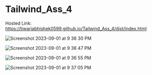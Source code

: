 # Tailwind_Ass_4

Hosted Link: https://tiwariabhishek0599.github.io/Tailwind_Ass_4/dist/index.html

![Screenshot 2023-09-01 at 9 36 30 PM](https://github.com/tiwariabhishek0599/Tailwind_Ass_4/assets/118967913/a01dcd77-4534-449b-b651-53cc5a848d0d)

![Screenshot 2023-09-01 at 9 36 47 PM](https://github.com/tiwariabhishek0599/Tailwind_Ass_4/assets/118967913/3d1e0d06-6559-48b5-aae0-6259f360714d)

![Screenshot 2023-09-01 at 9 36 55 PM](https://github.com/tiwariabhishek0599/Tailwind_Ass_4/assets/118967913/c94347df-00c2-466f-a639-73b2e826df4a)

![Screenshot 2023-09-01 at 9 37 05 PM](https://github.com/tiwariabhishek0599/Tailwind_Ass_4/assets/118967913/30e10999-78db-4b63-9583-74252556ddc6)
